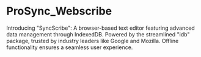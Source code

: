 # ProSync_Webscribe
Introducing "SyncScribe": A browser-based text editor featuring advanced data management through IndexedDB. Powered by the streamlined "idb" package, trusted by industry leaders like Google and Mozilla. Offline functionality ensures a seamless user experience.
